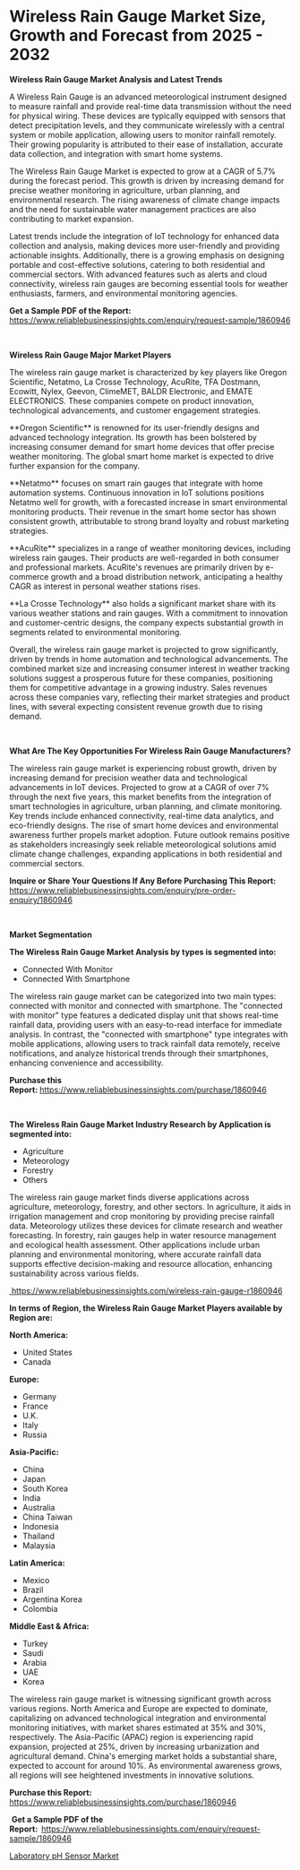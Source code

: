 <p><h1>Wireless Rain Gauge Market Size, Growth and Forecast from 2025 - 2032</h1></p><p><strong>Wireless Rain Gauge Market Analysis and Latest Trends</strong></p>
<p><p>A Wireless Rain Gauge is an advanced meteorological instrument designed to measure rainfall and provide real-time data transmission without the need for physical wiring. These devices are typically equipped with sensors that detect precipitation levels, and they communicate wirelessly with a central system or mobile application, allowing users to monitor rainfall remotely. Their growing popularity is attributed to their ease of installation, accurate data collection, and integration with smart home systems.</p><p>The Wireless Rain Gauge Market is expected to grow at a CAGR of 5.7% during the forecast period. This growth is driven by increasing demand for precise weather monitoring in agriculture, urban planning, and environmental research. The rising awareness of climate change impacts and the need for sustainable water management practices are also contributing to market expansion. </p><p>Latest trends include the integration of IoT technology for enhanced data collection and analysis, making devices more user-friendly and providing actionable insights. Additionally, there is a growing emphasis on designing portable and cost-effective solutions, catering to both residential and commercial sectors. With advanced features such as alerts and cloud connectivity, wireless rain gauges are becoming essential tools for weather enthusiasts, farmers, and environmental monitoring agencies.</p></p>
<p><strong>Get a Sample PDF of the Report:&nbsp;</strong> <a href="https://www.reliablebusinessinsights.com/enquiry/request-sample/1860946?utm_campaign=2268&utm_medium=2&utm_source=Github&utm_content=ia&utm_term=06042025&utm_id=wireless-rain-gauge">https://www.reliablebusinessinsights.com/enquiry/request-sample/1860946</a></p>
<p>&nbsp;</p>
<p><strong>Wireless Rain Gauge Major Market Players</strong></p>
<p><p>The wireless rain gauge market is characterized by key players like Oregon Scientific, Netatmo, La Crosse Technology, AcuRite, TFA Dostmann, Ecowitt, Nylex, Geevon, ClimeMET, BALDR Electronic, and EMATE ELECTRONICS. These companies compete on product innovation, technological advancements, and customer engagement strategies.</p><p>**Oregon Scientific** is renowned for its user-friendly designs and advanced technology integration. Its growth has been bolstered by increasing consumer demand for smart home devices that offer precise weather monitoring. The global smart home market is expected to drive further expansion for the company.</p><p>**Netatmo** focuses on smart rain gauges that integrate with home automation systems. Continuous innovation in IoT solutions positions Netatmo well for growth, with a forecasted increase in smart environmental monitoring products. Their revenue in the smart home sector has shown consistent growth, attributable to strong brand loyalty and robust marketing strategies.</p><p>**AcuRite** specializes in a range of weather monitoring devices, including wireless rain gauges. Their products are well-regarded in both consumer and professional markets. AcuRite's revenues are primarily driven by e-commerce growth and a broad distribution network, anticipating a healthy CAGR as interest in personal weather stations rises.</p><p>**La Crosse Technology** also holds a significant market share with its various weather stations and rain gauges. With a commitment to innovation and customer-centric designs, the company expects substantial growth in segments related to environmental monitoring.</p><p>Overall, the wireless rain gauge market is projected to grow significantly, driven by trends in home automation and technological advancements. The combined market size and increasing consumer interest in weather tracking solutions suggest a prosperous future for these companies, positioning them for competitive advantage in a growing industry. Sales revenues across these companies vary, reflecting their market strategies and product lines, with several expecting consistent revenue growth due to rising demand.</p></p>
<p>&nbsp;</p>
<p><strong>What Are The Key Opportunities For Wireless Rain Gauge Manufacturers?</strong></p>
<p><p>The wireless rain gauge market is experiencing robust growth, driven by increasing demand for precision weather data and technological advancements in IoT devices. Projected to grow at a CAGR of over 7% through the next five years, this market benefits from the integration of smart technologies in agriculture, urban planning, and climate monitoring. Key trends include enhanced connectivity, real-time data analytics, and eco-friendly designs. The rise of smart home devices and environmental awareness further propels market adoption. Future outlook remains positive as stakeholders increasingly seek reliable meteorological solutions amid climate change challenges, expanding applications in both residential and commercial sectors.</p></p>
<p><strong>Inquire or Share Your Questions If Any Before Purchasing This Report:</strong> <a href="https://www.reliablebusinessinsights.com/enquiry/pre-order-enquiry/1860946?utm_campaign=2268&utm_medium=2&utm_source=Github&utm_content=ia&utm_term=06042025&utm_id=wireless-rain-gauge">https://www.reliablebusinessinsights.com/enquiry/pre-order-enquiry/1860946</a></p>
<p>&nbsp;</p>
<p><strong>Market Segmentation</strong></p>
<p><strong>The Wireless Rain Gauge Market Analysis by types is segmented into:</strong></p>
<p><ul><li>Connected With Monitor</li><li>Connected With Smartphone</li></ul></p>
<p><p>The wireless rain gauge market can be categorized into two main types: connected with monitor and connected with smartphone. The "connected with monitor" type features a dedicated display unit that shows real-time rainfall data, providing users with an easy-to-read interface for immediate analysis. In contrast, the "connected with smartphone" type integrates with mobile applications, allowing users to track rainfall data remotely, receive notifications, and analyze historical trends through their smartphones, enhancing convenience and accessibility.</p></p>
<p><strong>Purchase this Report:&nbsp;</strong><a href="https://www.reliablebusinessinsights.com/purchase/1860946?utm_campaign=2268&utm_medium=2&utm_source=Github&utm_content=ia&utm_term=06042025&utm_id=wireless-rain-gauge">https://www.reliablebusinessinsights.com/purchase/1860946</a></p>
<p>&nbsp;</p>
<p><strong>The Wireless Rain Gauge Market Industry Research by Application is segmented into:</strong></p>
<p><ul><li>Agriculture</li><li>Meteorology</li><li>Forestry</li><li>Others</li></ul></p>
<p><p>The wireless rain gauge market finds diverse applications across agriculture, meteorology, forestry, and other sectors. In agriculture, it aids in irrigation management and crop monitoring by providing precise rainfall data. Meteorology utilizes these devices for climate research and weather forecasting. In forestry, rain gauges help in water resource management and ecological health assessment. Other applications include urban planning and environmental monitoring, where accurate rainfall data supports effective decision-making and resource allocation, enhancing sustainability across various fields.</p></p>
<p><a href="https://www.reliablebusinessinsights.com/wireless-rain-gauge-r1860946?utm_campaign=2268&utm_medium=2&utm_source=Github&utm_content=ia&utm_term=06042025&utm_id=wireless-rain-gauge">&nbsp;https://www.reliablebusinessinsights.com/wireless-rain-gauge-r1860946</a></p>
<p><strong>In terms of Region, the Wireless Rain Gauge Market Players available by Region are:</strong></p>
<p>
    <p> <strong> North America: </strong>
        <ul>
            <li>United States</li>
            <li>Canada</li>
        </ul>
        </p> 
    <p> <strong> Europe: </strong>
        <ul>
            <li>Germany</li>
            <li>France</li>
            <li>U.K.</li>
            <li>Italy</li>
            <li>Russia</li>
        </ul>
        </p> 
    <p> <strong> Asia-Pacific: </strong>
        <ul>
            <li>China</li>
            <li>Japan</li>
            <li>South Korea</li>
            <li>India</li>
            <li>Australia</li>
            <li>China Taiwan</li>
            <li>Indonesia</li>
            <li>Thailand</li>
            <li>Malaysia</li>
        </ul>
        </p> 
    <p> <strong> Latin America: </strong>
        <ul>
            <li>Mexico</li>
            <li>Brazil</li>
            <li>Argentina Korea</li>
            <li>Colombia</li>
        </ul>
        </p> 
    <p> <strong> Middle East & Africa: </strong>
        <ul>
            <li>Turkey</li>
            <li>Saudi</li>
            <li>Arabia</li>
            <li>UAE</li>
            <li>Korea</li>
        </ul>
    </p>
    </p>
<p><p>The wireless rain gauge market is witnessing significant growth across various regions. North America and Europe are expected to dominate, capitalizing on advanced technological integration and environmental monitoring initiatives, with market shares estimated at 35% and 30%, respectively. The Asia-Pacific (APAC) region is experiencing rapid expansion, projected at 25%, driven by increasing urbanization and agricultural demand. China's emerging market holds a substantial share, expected to account for around 10%. As environmental awareness grows, all regions will see heightened investments in innovative solutions.</p></p>
<p><strong>Purchase this Report: </strong><a href="https://www.reliablebusinessinsights.com/purchase/1860946?utm_campaign=2268&utm_medium=2&utm_source=Github&utm_content=ia&utm_term=06042025&utm_id=wireless-rain-gauge">https://www.reliablebusinessinsights.com/purchase/1860946</a></p>
<p>&nbsp;<strong>Get a Sample PDF of the Report:&nbsp;&nbsp;</strong><a href="https://www.reliablebusinessinsights.com/enquiry/request-sample/1860946?utm_campaign=2268&utm_medium=2&utm_source=Github&utm_content=ia&utm_term=06042025&utm_id=wireless-rain-gauge">https://www.reliablebusinessinsights.com/enquiry/request-sample/1860946</a></p>
<p><strong></strong></p>
<p><p><a href="https://github.com/rileymgdorcas/Market-Research-Report-List-1/blob/main/laboratory-ph-sensor-market.md?utm_campaign=2268&utm_medium=2&utm_source=Github&utm_content=ia&utm_term=06042025&utm_id=wireless-rain-gauge">Laboratory pH Sensor Market</a></p></p>